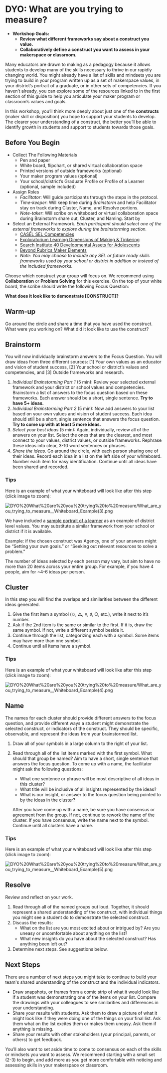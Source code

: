 # DYO: What are you trying to measure?

- **Workshop Goals:**
    - **Review what different frameworks say about a construct you value.**
    - **Collaboratively define a construct you want to assess in your makerspace or classroom.**

Many educators are drawn to making as a pedagogy because it allows students to develop many of the skills necessary to thrive in our rapidly changing world. You might already have a list of skills and mindsets you are trying to build in your program written up as a set of makerspace values, in your district’s portrait of a graduate, or in other sets of competencies. If you haven’t already, you can explore some of the resources linked to in the first section of this guide to help you articulate your maker program or classroom’s values and goals.

In this workshop, you’ll think more deeply about just one of the **constructs** (maker skill or disposition) you hope to support your students to develop. The clearer your understanding of a construct, the better you’ll be able to identify growth in students and support to students towards those goals.

## **Before You Begin**

- Collect The Following Materials
    - Pen and paper
    - White board, flipchart, or shared virtual collaboration space
    - Printed versions of outside frameworks (optional)
    - Your maker program values (optional)
    - Your school/district’s Graduate Profile or Profile of a Learner (optional, sample included)
- Assign Roles
    - *Facilitator*: Will guide participants through the steps in the protocol.
    - *Time-keeper*: Will keep time during *Brainstorm* and help Facilitator stay on track during Cluster, Name, and Resolve portions.
    - *Note-taker*: Will scribe on whiteboard or virtual collaboration space during Brainstorm share out, Cluster, and Naming. Start by
- Select an External Framework. *Each participant should select one of the external frameworks to explore during the brainstorming section.*
    - [CASEL SEL Competencies](https://drive.google.com/a/mit.edu/file/d/1OYkEf6LiW2Z_fj45YFGGi2DaSNpCYBZM/view?usp=sharing)
    - [Exploratorium Learning Dimensions of Making & Tinkering](https://drive.google.com/open?id=1H7oZSdmecJ5uUiLqS9LPszr-O9xM7Uod)
    - [Search Institute 40 Developmental Assets for Adolescents](https://drive.google.com/open?id=1FvFrjEb693YWoXcpuuvjtYW0wGrpzBqB)
    - [Beyond Rubrics Maker Elements](https://drive.google.com/open?id=1uoopr53x_tf1v6Rasu-tXvXC9q974WJe)
    - *Note: You may choose to include any SEL or future ready skills frameworks used by your school or district in addition or instead of the included frameworks.*

Choose which construct your group will focus on. We recommend using **Collaboration** or **Problem Solving** for this exercise. On the top of your white board, the scribe should write the following Focus Question:

**What does it look like to demonstrate [CONSTRUCT]?**

## Warm-up

Go around the circle and share a time that you have used the construct. What were you working on? What did it look like to use the construct?

## Brainstorm

You will now individually brainstorm answers to the Focus Question. You will draw ideas from three different sources: [1] Your own values as an educator and vision of student success, [2] Your school or district’s values and competencies, and [3] Outside frameworks and research.

1. *Individual Brainstorming Part 1* (5 min): Review your selected external framework and your district or school values and competencies. Brainstorm a list of answers to the focus question based on these frameworks. Each answer should be a short, single sentence. **Try to have 5+ ideas.**
2. *Individual Brainstorming Part 2* (5 min): Now add answers to your list based on your own values and vision of student success. Each idea should still be a short, single sentence that answers the focus question. **Try to come up with at least 5 more ideas.**
3. *Select your best ideas* (5 min): Again, individually, review all of the answers on your list. Select the ones that are the clearest, and most connect to your values, district values, or outside frameworks. Rephrase these ideas into clear, 3-10 word sentences or phrases.
4. *Share the ideas.* Go around the circle, with each person sharing one of their ideas. Record each idea in a list on the left side of your whiteboard. Number each item for easy identification. Continue until all ideas have been shared and recorded.

### Tips

Here is an example of what your whiteboard will look like after this step (click image to zoom):

![DYO%20What%20are%20you%20trying%20to%20measure/What_are_you_trying_to_measure__Whiteboard_Example(3).png](DYO%20What%20are%20you%20trying%20to%20measure/What_are_you_trying_to_measure__Whiteboard_Example(3).png)

We have included a [sample portrait of a learner](https://drive.google.com/open?id=1QD6iWzqKG_sRaDo5aIr0aX5AeQd45fmO) as an example of district level values. You may substitute a similar framework from your school or district if it is available.

Example: if the chosen construct was Agency, one of your answers might be “Setting your own goals.” or “Seeking out relevant resources to solve a problem.”

The number of ideas selected by each person may vary, but aim to have no more than 20 items across your entire group. For example, if you have 4 people, aim for ~4-6 ideas per person.

## Cluster

In this step you will find the overlaps and similarities between the different ideas generated.

1. Give the first item a symbol (✩, △, ≡, ♯, ○, etc.), write it next to it’s number. 
2. Ask if the 2nd item is the same or similar to the first. If it is, draw the same symbol. If not, write a different symbol beside it.
3. Continue through the list, categorizing each with a symbol. Some items may have more than one symbol.
4. Continue until all items have a symbol.

### Tips

Here is an example of what your whiteboard will look like after this step (click image to zoom):

![DYO%20What%20are%20you%20trying%20to%20measure/What_are_you_trying_to_measure__Whiteboard_Example(4).png](DYO%20What%20are%20you%20trying%20to%20measure/What_are_you_trying_to_measure__Whiteboard_Example(4).png)

## Name

The names for each cluster should provide different answers to the focus question, and provide different ways a student might demonstrate the selected construct, or indicators of the construct. They should be specific, observable, and represent the ideas from your brainstormed list.

1. Draw all of your symbols in a large column to the right of your list.
2. Read through all of the list items marked with the first symbol. What should that group be named? Aim to have a short, single sentence that answers the focus question. To come up with a name, the facilitator might ask the following questions:
    - What one sentence or phrase will be most descriptive of all ideas in this cluster?
    - What title will be inclusive of all insights represented by the ideas?
    - What is our insight, or answer to the focus question being pointed to by the ideas in the cluster?

    After you have come up with a name, be sure you have consensus or agreement from the group. If not, continue to rework the name of the cluster. If you have consensus, write the name next to the symbol. Continue until all clusters have a name.

### Tips

Here is an example of what your whiteboard will look like after this step (click image to zoom):

![DYO%20What%20are%20you%20trying%20to%20measure/What_are_you_trying_to_measure__Whiteboard_Example(5).png](DYO%20What%20are%20you%20trying%20to%20measure/What_are_you_trying_to_measure__Whiteboard_Example(5).png)

## Resolve

Review and reflect on your work.

1. Read through all of the named groups out loud. Together, it should represent a shared understanding of the construct, with individual things you might see a student do to demonstrate the selected construct.
2. Discuss the results:
    - What on the list are you most excited about or intrigued by? Are you uneasy or uncomfortable about anything on the list?
    - What new insights do you have about the selected construct? Has anything been left out?
3. Determine next steps. See suggestions below.

## Next Steps

There are a number of next steps you might take to continue to build your team's shared understanding of the construct and the individual indicators.

- Draw snapshots, or frames from a comic strip of what it would look like if a student was demonstrating one of the items on your list. Compare the drawings with your colleagues to see similarities and differences in your understanding.
- Share your results with students. Ask them to draw a picture of what it might look like if they were doing one of the things on your final list. Ask them what on the list excites them or makes them uneasy. Ask them if anything is missing.
- Share your results with other stakeholders (your principal, parents, or others) to get feedback.

You’ll also want to set aside time to come to consensus on each of the skills or mindsets you want to assess. We recommend starting with a small set (2-3) to begin, and add more as you get more comfortable with noticing and assessing skills in your makerspace or classroom.